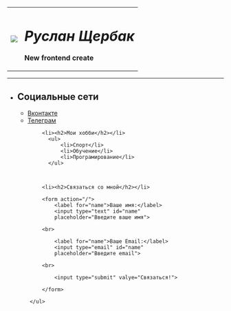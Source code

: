 <!DOCTYPE html>
<html>
	<head>
		<meta.charset="UTF-8" />
		<title>    
			Щербак Руслан
		</title>
	</head>
<body>
    <table cellpadding="10">
        <td><img src="https://sun9-53.userapi.com/impg/PFW51EsvmEUPk4rVRX4rktm0ItTFcZeN8dqPuw/qDCtokrrXas.jpg?size=810x1080&quality=95&sign=68e6db1b100b0faa953036b8eb5f95d6&type=album">
        <td><h1 class="logo"><em>Руслан Щербак</em></h1>
        <p><strong>New frontend create</strong></p></td>
    </table>
    <hr size="10" noshade color="blue">
        <ul>
            <li><h2>Социальные сети</h2></li>
              <ul>  
              <li><a href="https://vk.com/rusikshcherbet">Вконтакте</a></li>
              <li><a href="https://t.me/rusikscherbet">Телеграм</a></li>
              </ul> 
            
            
            <li><h2>Мои хобби</h2></li>
              <ul>
                  <li>Спорт</li>
                  <li>Обучение</li>
                  <li>Програмирование</li>
              </ul>

            

            <li><h2>Связаться со мной</h2></li>

            <form action="/">
                <label for="name">Ваше имя:</label>
                <input type="text" id="name"
                placeholder="Введите ваше имя">
            
            <br>

                <label for="name">Ваше Email:</label>
                <input type="email" id="name"
                placeholder="Введите email">
                
            <br> 
                
                <input type="submit" valye="Связаться!">
            
            </form>

        </ul>
</body>
</html>
